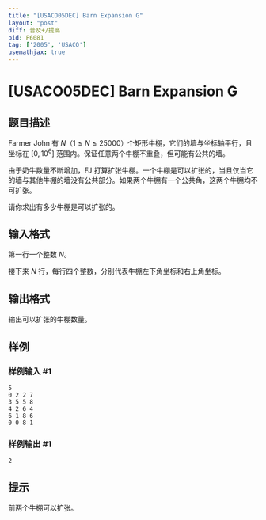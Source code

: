 ```yaml
---
title: "[USACO05DEC] Barn Expansion G"
layout: "post"
diff: 普及+/提高
pid: P6081
tag: ['2005', 'USACO']
usemathjax: true
---
```


# [USACO05DEC] Barn Expansion G
## 题目描述

Farmer John 有 $N$（$1 \leq N \leq 25000$）个矩形牛棚，它们的墙与坐标轴平行，且坐标在 $[0,10^6]$ 范围内。保证任意两个牛棚不重叠，但可能有公共的墙。

由于奶牛数量不断增加，FJ 打算扩张牛棚。一个牛棚是可以扩张的，当且仅当它的墙与其他牛棚的墙没有公共部分。如果两个牛棚有一个公共角，这两个牛棚均不可扩张。

请你求出有多少牛棚是可以扩张的。
## 输入格式

第一行一个整数 $N$。

接下来 $N$ 行，每行四个整数，分别代表牛棚左下角坐标和右上角坐标。
## 输出格式

输出可以扩张的牛棚数量。
## 样例

### 样例输入 #1
```
5
0 2 2 7
3 5 5 8
4 2 6 4
6 1 8 6
0 0 8 1
```
### 样例输出 #1
```
2
```
## 提示

前两个牛棚可以扩张。
